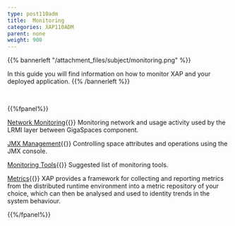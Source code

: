 ```yaml
---
type: post110adm
title:  Monitoring
categories: XAP110ADM
parent: none
weight: 900
---
```




{{%  bannerleft "/attachment_files/subject/monitoring.png" %}}

 In this guide you will find information on how to monitor XAP and your deployed application.
 {{% /bannerleft %}}


<br>

{{%fpanel%}}

[Network Monitoring](./monitoring-network-activity.html){{<wbr>}}
Monitoring network and usage activity used by the LRMI layer between GigaSpaces component.


[JMX Management](./space-jmx-management.html){{<wbr>}}
Controlling space attributes and operations using the JMX console.


[Monitoring Tools](./suggested-monitoring-tools.html){{<wbr>}}
Suggested list of monitoring tools.

[Metrics](./metrics-overview.html){{<wbr>}}
XAP provides a framework for collecting and reporting metrics from the distributed runtime environment into a metric repository of your choice, which can then be analysed and used to identity trends in the system behaviour.

{{%/fpanel%}}


